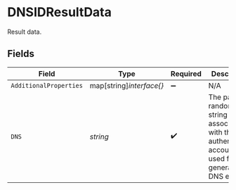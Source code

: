 # DNSIDResultData

Result data.


## Fields

| Field                                                                                                   | Type                                                                                                    | Required                                                                                                | Description                                                                                             | Example                                                                                                 |
| ------------------------------------------------------------------------------------------------------- | ------------------------------------------------------------------------------------------------------- | ------------------------------------------------------------------------------------------------------- | ------------------------------------------------------------------------------------------------------- | ------------------------------------------------------------------------------------------------------- |
| `AdditionalProperties`                                                                                  | map[string]*interface{}*                                                                                | :heavy_minus_sign:                                                                                      | N/A                                                                                                     |                                                                                                         |
| `DNS`                                                                                                   | *string*                                                                                                | :heavy_check_mark:                                                                                      | The partially random string associated with the authenticated account, used for generating DNS entries. | exam-1234                                                                                               |